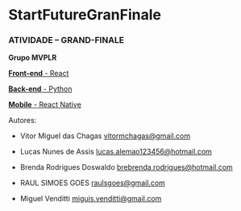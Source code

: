# StartFutureGranFinale

### ATIVIDADE – GRAND-FINALE

 **Grupo MVPLR**
 
[**Front-end** - React](https://github.com/VitorMChagas/StartFutureGranFinale/tree/main/frontend)

[**Back-end** - Python](https://github.com/VitorMChagas/StartFutureGranFinale/tree/main/backend)

[**Mobile** - React Native](https://github.com/VitorMChagas/StartFutureGranFinale/tree/main/mobile)
 
Autores: 
-   Vitor Miguel das Chagas
    vitormchagas@gmail.com 
     
-   Lucas Nunes de Assis
       lucas.alemao123456@hotmail.com  
    
-   Brenda Rodrigues Doswaldo
    brebrenda.rodrigues@hotmail.com  
    
-   RAUL SIMOES GOES
    raulsgoes@gmail.com  

-   Miguel Venditti
    miguis.venditti@gmail.com
